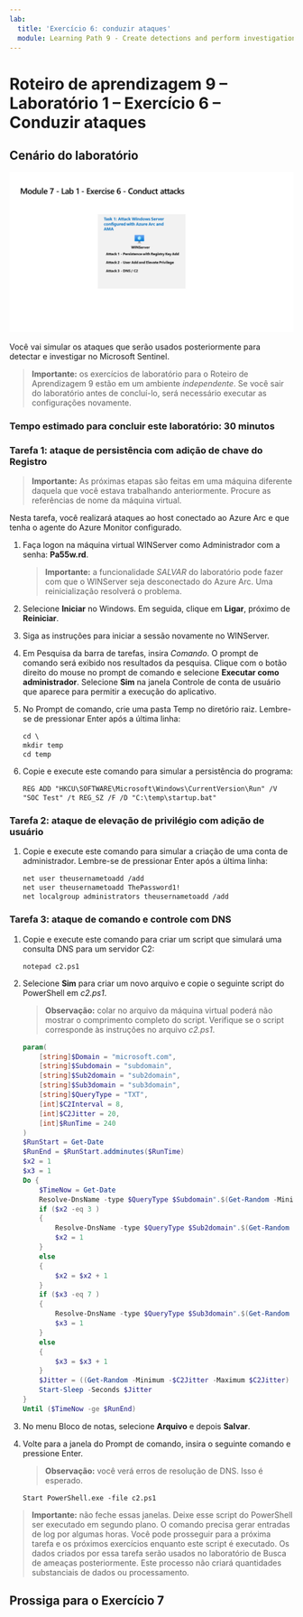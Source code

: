 ```yaml
---
lab:
  title: 'Exercício 6: conduzir ataques'
  module: Learning Path 9 - Create detections and perform investigations using Microsoft Sentinel
---
```


# Roteiro de aprendizagem 9 – Laboratório 1 – Exercício 6 – Conduzir ataques

## Cenário do laboratório

![Visão geral do laboratório.](../Media/SC-200-Lab_Diagrams_Mod7_L1_Ex6.png)

Você vai simular os ataques que serão usados posteriormente para detectar e investigar no Microsoft Sentinel.

>**Importante:** os exercícios de laboratório para o Roteiro de Aprendizagem 9 estão em um ambiente *independente*. Se você sair do laboratório antes de concluí-lo, será necessário executar as configurações novamente.

### Tempo estimado para concluir este laboratório: 30 minutos

### Tarefa 1: ataque de persistência com adição de chave do Registro

>**Importante:** As próximas etapas são feitas em uma máquina diferente daquela que você estava trabalhando anteriormente. Procure as referências de nome da máquina virtual.

Nesta tarefa, você realizará ataques ao host conectado ao Azure Arc e que tenha o agente do Azure Monitor configurado.

1. Faça logon na máquina virtual WINServer como Administrador com a senha: **Pa55w.rd**.  

    >**Importante:** a funcionalidade *SALVAR* do laboratório pode fazer com que o WINServer seja desconectado do Azure Arc. Uma reinicialização resolverá o problema.  

1. Selecione **Iniciar** no Windows. Em seguida, clique em **Ligar**, próximo de **Reiniciar**.

1. Siga as instruções para iniciar a sessão novamente no WINServer.

1. Em Pesquisa da barra de tarefas, insira *Comando*. O prompt de comando será exibido nos resultados da pesquisa. Clique com o botão direito do mouse no prompt de comando e selecione **Executar como administrador**. Selecione **Sim** na janela Controle de conta de usuário que aparece para permitir a execução do aplicativo.

1. No Prompt de comando, crie uma pasta Temp no diretório raiz. Lembre-se de pressionar Enter após a última linha:

    ```CommandPrompt
    cd \
    mkdir temp
    cd temp
    ```

1. Copie e execute este comando para simular a persistência do programa:

    ```CommandPrompt
    REG ADD "HKCU\SOFTWARE\Microsoft\Windows\CurrentVersion\Run" /V "SOC Test" /t REG_SZ /F /D "C:\temp\startup.bat"
    ```


### Tarefa 2: ataque de elevação de privilégio com adição de usuário

1. Copie e execute este comando para simular a criação de uma conta de administrador. Lembre-se de pressionar Enter após a última linha:

    ```CommandPrompt
    net user theusernametoadd /add
    net user theusernametoadd ThePassword1!
    net localgroup administrators theusernametoadd /add
    ```


### Tarefa 3: ataque de comando e controle com DNS

1. Copie e execute este comando para criar um script que simulará uma consulta DNS para um servidor C2:

    ```CommandPrompt
    notepad c2.ps1
    ```

1. Selecione **Sim** para criar um novo arquivo e copie o seguinte script do PowerShell em *c2.ps1*.

    >**Observação:** colar no arquivo da máquina virtual poderá não mostrar o comprimento completo do script. Verifique se o script corresponde às instruções no arquivo *c2.ps1*.

    ```PowerShell
    param(
        [string]$Domain = "microsoft.com",
        [string]$Subdomain = "subdomain",
        [string]$Sub2domain = "sub2domain",
        [string]$Sub3domain = "sub3domain",
        [string]$QueryType = "TXT",
        [int]$C2Interval = 8,
        [int]$C2Jitter = 20,
        [int]$RunTime = 240
    )
    $RunStart = Get-Date
    $RunEnd = $RunStart.addminutes($RunTime)
    $x2 = 1
    $x3 = 1 
    Do {
        $TimeNow = Get-Date
        Resolve-DnsName -type $QueryType $Subdomain".$(Get-Random -Minimum 1 -Maximum 999999)."$Domain -QuickTimeout
        if ($x2 -eq 3 )
        {
            Resolve-DnsName -type $QueryType $Sub2domain".$(Get-Random -Minimum 1 -Maximum 999999)."$Domain -QuickTimeout
            $x2 = 1
        }
        else
        {
            $x2 = $x2 + 1
        }    
        if ($x3 -eq 7 )
        {
            Resolve-DnsName -type $QueryType $Sub3domain".$(Get-Random -Minimum 1 -Maximum 999999)."$Domain -QuickTimeout
            $x3 = 1
        }
        else
        {
            $x3 = $x3 + 1
        }
        $Jitter = ((Get-Random -Minimum -$C2Jitter -Maximum $C2Jitter) / 100 + 1) +$C2Interval
        Start-Sleep -Seconds $Jitter
    }
    Until ($TimeNow -ge $RunEnd)
    ```

1. No menu Bloco de notas, selecione **Arquivo** e depois **Salvar**. 

1. Volte para a janela do Prompt de comando, insira o seguinte comando e pressione Enter. 

    >**Observação:** você verá erros de resolução de DNS. Isso é esperado.

    ```CommandPrompt
    Start PowerShell.exe -file c2.ps1
    ```

>**Importante:** não feche essas janelas. Deixe esse script do PowerShell ser executado em segundo plano. O comando precisa gerar entradas de log por algumas horas. Você pode prosseguir para a próxima tarefa e os próximos exercícios enquanto este script é executado. Os dados criados por essa tarefa serão usados no laboratório de Busca de ameaças posteriormente. Este processo não criará quantidades substanciais de dados ou processamento.


## Prossiga para o Exercício 7
